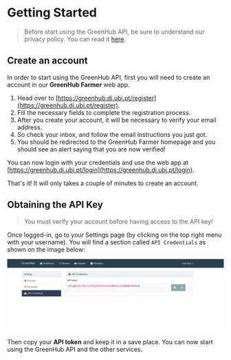 # Getting Started

> Before start using the GreenHub API, be sure to understand our privacy policy. You can read it [here](https://greenhubproject.org/privacy).

## Create an account

In order to start using the GreenHub API, first you will need to create an account in our **GreenHub Farmer** web app.

1. Head over to [https://greenhub.di.ubi.pt/register](https://greenhub.di.ubi.pt/register).
2. Fill the necessary fields to complete the registration process.
3. After you create your account, it will be necessary to verify your email address.
4. So check your inbox, and follow the email instructions you just got.
5. You should be redirected to the GreenHub Farmer homepage and you should see an alert saying that you are now verified!

You can now login with your credentials and use the web app at [https://greenhub.di.ubi.pt/login](https://greenhub.di.ubi.pt/login).

That's it! It will only takes a couple of minutes to create an account.


## Obtaining the API Key

> You must verify your account before having access to the API key!

Once logged-in, go to your Settings page (by clicking on the top right menu with your username). You will find a section called `API Credentials` as shown on the image below:

![alt text](/images/api-token.jpg "API Credentials")

Then copy your **API token** and keep it in a save place. You can now start using the GreenHub API and the other services.